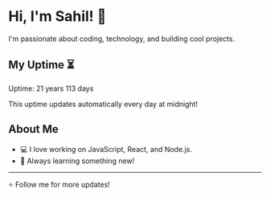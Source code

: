 # Hi, I'm Sahil! 👋

I'm passionate about coding, technology, and building cool projects.

## My Uptime ⏳
Uptime: 21 years 113 days

This uptime updates automatically every day at midnight!

## About Me
- 💻 I love working on JavaScript, React, and Node.js.
- 🎯 Always learning something new!

---

⭐️ Follow me for more updates!

